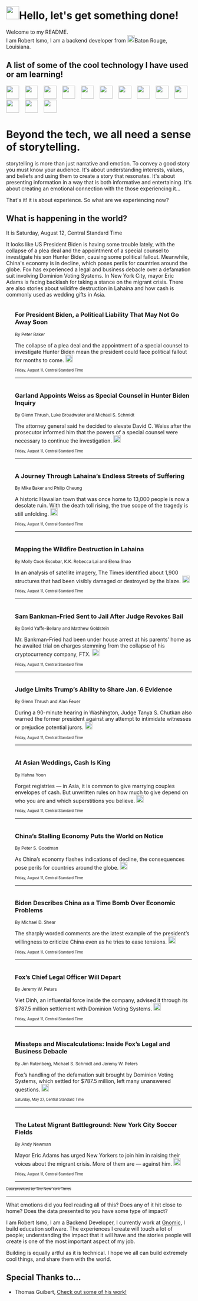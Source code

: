 <h1><img src="https://emojis.slackmojis.com/emojis/images/1643514375/3493/hot-coffee.gif?1643514375" width="35"/>Hello, let's get something done!</h1>

<p>Welcome to my README.<br/>
I am Robert Ismo, I am a backend developer from <img src="https://emojis.slackmojis.com/emojis/images/1638395689/50435/moulin_rouge.png?1638395689" width="20"/>Baton Rouge, Louisiana.</p>
<h2>A list of some of the cool technology I have used or am learning!</h2>
<p>
<img src="https://emojis.slackmojis.com/emojis/images/1643516091/21142/meow_bongotap.gif?1643516091" width="35" alt="">
<img src="https://img.shields.io/badge/Favorite%20Frontend%20Framework-SvelteKit-f83903" alt="">
<img src="https://img.shields.io/badge/Second%20Favorite-Vue-40b581" alt="">
<img src="https://img.shields.io/badge/Most%20Used%20Runtime-Nodejs-78b061" alt="">
<img src="https://emojis.slackmojis.com/emojis/images/1643517416/34482/fire.gif?1643517416" width="35" alt="">
<img src="https://img.shields.io/badge/Javascript%20But%20Better-Typescript-0078ca" alt="">
<img src="https://img.shields.io/badge/Favorite%20Language-Elixir-3e244d" alt="">
<img src="https://img.shields.io/badge/Containerize%20Everything-Docker-6ac9ef" alt="">
<img src="https://emojis.slackmojis.com/emojis/images/1643514596/5999/meow_party.gif?1643514596" width="35" alt="">
<img src="https://img.shields.io/badge/API%20Love%20Language-Graphql-de32a5" alt="">
<img src="https://img.shields.io/badge/Our%20Favorite%20Version%20Controller-Git-e94f33" alt="">
<img src="https://img.shields.io/badge/Favorite%20Database-Redis-d42d1d" alt="">
<img src="https://emojis.slackmojis.com/emojis/images/1643514559/5584/deployparrot.gif?1643514559" width="35" alt="">
<img src="https://img.shields.io/badge/Container%20Interstate-RabbitMQ-f66200" alt="">
<img src="https://img.shields.io/badge/Gotta%20Learn-Kubernetes-316adf" alt="">
<img src="https://img.shields.io/badge/Really%20Mature%20Now-WASM-654fef" alt="">
<img src="https://emojis.slackmojis.com/emojis/images/1666642497/61942/dance_vibe.gif?1666642497" width="35" alt="">
<img src="https://img.shields.io/badge/For%20My%20M1-ARM64-657d96" alt="">
<img src="https://img.shields.io/badge/Loving%20This%20So%20Much-TailwindCSS-17bcb5" alt="">
<img src="https://img.shields.io/badge/Cool%20Build%20Tool-Vite-f9cb24" alt="">
<img src="https://emojis.slackmojis.com/emojis/images/1669231376/62819/working-on-it.gif?1669231376" width="35" alt="">
<img src="https://img.shields.io/badge/Fun%20and%20Easy%20Database-MongoDB-5f8c49" alt="">
<img src="https://img.shields.io/badge/JS%20Life%20Support-NPM-c73737" alt="">
<img src="https://img.shields.io/badge/I%20Liked%20It-DynamoDB-0073b9" alt="">
<img src="https://emojis.slackmojis.com/emojis/images/1643514045/46/question.gif?1643514045" width="35" alt="">
<img src="https://img.shields.io/badge/cool-React-60d6f9" alt="">
<img src="https://img.shields.io/badge/Future%20Big%20Project-Lambda-f37e00" alt="">
<img src="https://img.shields.io/badge/NPM%20But%20Better-PNPM-f1aa07" alt="">
<img src="https://emojis.slackmojis.com/emojis/images/1643514943/9662/fbwow.gif?1643514943" width="35" alt="">
<img src="https://img.shields.io/badge/First%20Language-C-662079" alt="">
<img src="https://img.shields.io/badge/Where%20I%20Deploy%20Frontend-Vercel-000000" alt="">
<img src="https://img.shields.io/badge/Who%20Does%20not%20Want%20an%20App-Swift-f9492a" alt="">
<img src="https://emojis.slackmojis.com/emojis/images/1643514058/151/javascript.png?1643514058" width="35" alt="">
<img src="https://img.shields.io/badge/cool-Python-fbd542" alt="">
<img src="https://img.shields.io/badge/Favorite%20Something-Stripe-656cdc" alt="">
<img src="https://img.shields.io/badge/Of%20Course-HTML5-ed6327" alt="">
<img src="https://emojis.slackmojis.com/emojis/images/1660415405/60731/bomb.gif?1660415405" width="35" alt="">
<img src="https://img.shields.io/badge/hate-CSS-2964ec" alt="">
<img src="https://img.shields.io/badge/Learning-CircleCI-141215" alt="">
<img src="https://img.shields.io/badge/Learning-Rust-fbbb3b" alt="">
<img src="https://emojis.slackmojis.com/emojis/images/1660415397/60712/writing-hand.gif?1660415397" width="35" alt="">
<img src="https://img.shields.io/badge/Dev%20Browser%20of%20Choice-Firefox-cc4e26" alt="">
<img src="https://img.shields.io/badge/Recoverying%20From%20Windows-UNIX-1781e3" alt="">
<img src="https://img.shields.io/badge/LOVE-LogSeq-90c1c2" alt="">
<img src="https://emojis.slackmojis.com/emojis/images/1643514066/223/kirby.gif?1643514066" width="35" alt="">
<img src="https://img.shields.io/badge/Daily%20Driver-MacOS-e6e6e8" alt="">
<img src="https://img.shields.io/badge/Git%20Server-Github-000000" alt="">
<img src="https://img.shields.io/badge/enjoyable-EC2-f17428" alt="">
<img src="https://emojis.slackmojis.com/emojis/images/1643514239/2069/excited.gif?1643514239" width="35" alt="">
</p>
<h1>Beyond the tech, we all need a sense of storytelling.</h1>
<p>storytelling is more than just narrative and emotion. To convey a good story you must know your audience. It's about understanding interests, values, and beliefs and using them to create a story that resonates. It's about presenting information in a way that is both informative and entertaining. It's about creating an emotional connection with the those experiencing it...</p>
<p>That's it! it is about experience. So what are we experiencing now?</p>
<h2>What is happening in the world?</h2>
<p>It is Saturday, August 12, Central Standard Time</p>
<p>
It looks like US President Biden is having some trouble lately, with the collapse of a plea deal and the appointment of a special counsel to investigate his son Hunter Biden, causing some political fallout. Meanwhile, China&#39;s economy is in decline, which poses perils for countries around the globe. Fox has experienced a legal and business debacle over a defamation suit involving Dominion Voting Systems. In New York City, mayor Eric Adams is facing backlash for taking a stance on the migrant crisis. There are also stories about wildifre destruction in Lahaina and how cash is commonly used as wedding gifts in Asia.</p>
<ol>
<img src="https://img.shields.io/badge/-us-blue" alt="">
<h3>For President Biden, a Political Liability That May Not Go Away Soon</h3>
<sub>By Peter Baker</sub>
<p>The collapse of a plea deal and the appointment of a special counsel to investigate Hunter Biden mean the president could face political fallout for months to come.  <a href="https://nyti.ms/3QyZsSE"><img src="https://developer.nytimes.com/files/poweredby_nytimes_30b.png?v=1583354208352" height="20"></a></p>
<sub><sub>Friday, August 11, Central Standard Time</sub></sub>
<hr/>
<img src="https://img.shields.io/badge/-us-blue" alt="">
<h3>Garland Appoints Weiss as Special Counsel in Hunter Biden Inquiry</h3>
<sub>By Glenn Thrush, Luke Broadwater and Michael S. Schmidt</sub>
<p>The attorney general said he decided to elevate David C. Weiss after the prosecutor informed him that the powers of a special counsel were necessary to continue the investigation.  <a href="https://nyti.ms/3OyYraw"><img src="https://developer.nytimes.com/files/poweredby_nytimes_30b.png?v=1583354208352" height="20"></a></p>
<sub><sub>Friday, August 11, Central Standard Time</sub></sub>
<hr/>
<img src="https://img.shields.io/badge/-us-blue" alt="">
<h3>A Journey Through Lahaina’s Endless Streets of Suffering</h3>
<sub>By Mike Baker and Philip Cheung</sub>
<p>A historic Hawaiian town that was once home to 13,000 people is now a desolate ruin. With the death toll rising, the true scope of the tragedy is still unfolding.  <a href="https://nyti.ms/47swfyG"><img src="https://developer.nytimes.com/files/poweredby_nytimes_30b.png?v=1583354208352" height="20"></a></p>
<sub><sub>Friday, August 11, Central Standard Time</sub></sub>
<hr/>
<img src="https://img.shields.io/badge/-us-blue" alt="">
<h3>Mapping the Wildfire Destruction in Lahaina</h3>
<sub>By Molly Cook Escobar, K.K. Rebecca Lai and Elena Shao</sub>
<p>In an analysis of satellite imagery, The Times identified about 1,900 structures that had been visibly damaged or destroyed by the blaze.  <a href="https://nyti.ms/47vvEwo"><img src="https://developer.nytimes.com/files/poweredby_nytimes_30b.png?v=1583354208352" height="20"></a></p>
<sub><sub>Friday, August 11, Central Standard Time</sub></sub>
<hr/>
<img src="https://img.shields.io/badge/-technology-blue" alt="">
<h3>Sam Bankman-Fried Sent to Jail After Judge Revokes Bail</h3>
<sub>By David Yaffe-Bellany and Matthew Goldstein</sub>
<p>Mr. Bankman-Fried had been under house arrest at his parents’ home as he awaited trial on charges stemming from the collapse of his cryptocurrency company, FTX.  <a href="https://nyti.ms/3OoVp8Q"><img src="https://developer.nytimes.com/files/poweredby_nytimes_30b.png?v=1583354208352" height="20"></a></p>
<sub><sub>Friday, August 11, Central Standard Time</sub></sub>
<hr/>
<img src="https://img.shields.io/badge/-us-blue" alt="">
<h3>Judge Limits Trump’s Ability to Share Jan. 6 Evidence</h3>
<sub>By Glenn Thrush and Alan Feuer</sub>
<p>During a 90-minute hearing in Washington, Judge Tanya S. Chutkan also warned the former president against any attempt to intimidate witnesses or prejudice potential jurors.  <a href="https://nyti.ms/45jOFQm"><img src="https://developer.nytimes.com/files/poweredby_nytimes_30b.png?v=1583354208352" height="20"></a></p>
<sub><sub>Friday, August 11, Central Standard Time</sub></sub>
<hr/>
<img src="https://img.shields.io/badge/-business-blue" alt="">
<h3>At Asian Weddings, Cash Is King</h3>
<sub>By Hahna Yoon</sub>
<p>Forget registries — in Asia, it is common to give marrying couples envelopes of cash. But unwritten rules on how much to give depend on who you are and which superstitions you believe.  <a href="https://nyti.ms/3sb0fiz"><img src="https://developer.nytimes.com/files/poweredby_nytimes_30b.png?v=1583354208352" height="20"></a></p>
<sub><sub>Friday, August 11, Central Standard Time</sub></sub>
<hr/>
<img src="https://img.shields.io/badge/-business-blue" alt="">
<h3>China’s Stalling Economy Puts the World on Notice</h3>
<sub>By Peter S. Goodman</sub>
<p>As China’s economy flashes indications of decline, the consequences pose perils for countries around the globe.  <a href="https://nyti.ms/3OuDkGj"><img src="https://developer.nytimes.com/files/poweredby_nytimes_30b.png?v=1583354208352" height="20"></a></p>
<sub><sub>Friday, August 11, Central Standard Time</sub></sub>
<hr/>
<img src="https://img.shields.io/badge/-us-blue" alt="">
<h3>Biden Describes China as a Time Bomb Over Economic Problems</h3>
<sub>By Michael D. Shear</sub>
<p>The sharply worded comments are the latest example of the president’s willingness to criticize China even as he tries to ease tensions.  <a href="https://nyti.ms/3ORI9uP"><img src="https://developer.nytimes.com/files/poweredby_nytimes_30b.png?v=1583354208352" height="20"></a></p>
<sub><sub>Friday, August 11, Central Standard Time</sub></sub>
<hr/>
<img src="https://img.shields.io/badge/-business-blue" alt="">
<h3>Fox’s Chief Legal Officer Will Depart</h3>
<sub>By Jeremy W. Peters</sub>
<p>Viet Dinh, an influential force inside the company, advised it through its $787.5 million settlement with Dominion Voting Systems.  <a href="https://nyti.ms/3YyHNwc"><img src="https://developer.nytimes.com/files/poweredby_nytimes_30b.png?v=1583354208352" height="20"></a></p>
<sub><sub>Friday, August 11, Central Standard Time</sub></sub>
<hr/>
<img src="https://img.shields.io/badge/-business-blue" alt="">
<h3>Missteps and Miscalculations: Inside Fox’s Legal and Business Debacle</h3>
<sub>By Jim Rutenberg, Michael S. Schmidt and Jeremy W. Peters</sub>
<p>Fox’s handling of the defamation suit brought by Dominion Voting Systems, which settled for $787.5 million, left many unanswered questions.  <a href="https://nyti.ms/43rr0fZ"><img src="https://developer.nytimes.com/files/poweredby_nytimes_30b.png?v=1583354208352" height="20"></a></p>
<sub><sub>Saturday, May 27, Central Standard Time</sub></sub>
<hr/>
<img src="https://img.shields.io/badge/-nyregion-blue" alt="">
<h3>The Latest Migrant Battleground: New York City Soccer Fields</h3>
<sub>By Andy Newman</sub>
<p>Mayor Eric Adams has urged New Yorkers to join him in raising their voices about the migrant crisis. More of them are — against him.  <a href="https://nyti.ms/3Op8NtC"><img src="https://developer.nytimes.com/files/poweredby_nytimes_30b.png?v=1583354208352" height="20"></a></p>
<sub><sub>Friday, August 11, Central Standard Time</sub></sub>
<hr/>
</ol>
<a href="https://developer.nytimes.com"><sub><sub>Data provided by The New York Times</sub></sub></a>
<hr/>
<p>What emotions did you feel reading all of this? Does any of it hit close to home? Does the data presented to you have some type of impact?</p>
<p>I am Robert Ismo, I am a Backend Developer, I currently work at <a href="https://gnomic.education/">Gnomic</a>, I build education software. The experiences I create will touch a lot of people; understanding the impact that it will have and the stories people will create is one of the most important aspect of my job.</p>
<p>Building is equally artful as it is technical. I hope we all can build extremely cool things, and share them with the world.</p>
<h2>Special Thanks to...</h2>
<ul>
<li>Thomas Guibert, <a href="https://github.com/thmsgbrt/thmsgbrt">Check out some of his work!</a></li>
</ul>